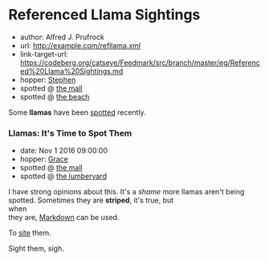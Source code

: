 # Referenced Llama Sightings

*   author: Alfred J. Prufrock
*   url: http://example.com/refllama.xml
*   link-target-url: https://codeberg.org/catseye/Feedmark/src/branch/master/eg/Referenced%20Llama%20Sightings.md
*   hopper: [Stephen](https://en.wikipedia.org/wiki/Stephen_Hopper)
*   spotted @ [the mall][]
*   spotted @ [the beach](beach.html)

Some **llamas** have been [spotted][] recently.

### Llamas: It's Time to Spot Them

*   date: Nov 1 2016 09:00:00
*   hopper: [Grace](https://en.wikipedia.org/wiki/Grace_Hopper)
*   spotted @ [the mall][]
*   spotted @ [the lumberyard](lumberyard.html)

I have strong opinions about this.  It's a _shame_ more llamas aren't
being spotted.  Sometimes they are **striped**, it's true, but  
when  
they are, [Markdown](https://daringfireball.net/projects/markdown/)
can be used.

To [site][] them.

Sight them, sigh.

[spotted]: spotted.html
[the mall]: mall.html
[site]: https://en.wikipedia.org/wiki/Site

